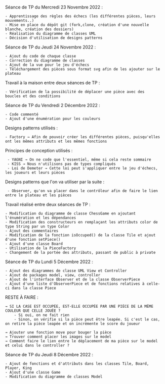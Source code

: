 Séance de TP du Mercredi 23 Novembre 2022 : 

    - Apprentissage des règles des échecs (les différentes pièces, leurs mouvements..)
    - Mise en place du dépôt git (fork,clone, création d'une nouvelle blanche, création des dossiers)
    - Réalisation du diagramme de classes UML
    - Décision d'utilisation de designs patterns

Séance de TP du Jeudi 24 Novembre 2022 :

    - Ajout du code de chaque classe
    - Correction du diagramme de classes
    - Ajout de la vue pour le jeu d'échecs
    - Téléchargement des pièces sous format svg afin de les ajouter sur le plateau

Travail à la maison entre deux séances de TP :

    - Vérification de la possibilité de déplacer une pièce avec des boucles et des conditions

Séance de TP du Vendredi 2 Décembre 2022 :
            
    - Code commenté
    - Ajout d'une énumération pour les couleurs


Designs patterns utilisés :

    - Factory → Afin de pouvoir créer les différentes pièces, puisqu'elles ont les mêmes attributs et les mêmes fonctions

Principes de conception utilisés :

     - YAGNI → On ne code que l'essentiel, même si cela reste sommaire
     - KISS → Nous n'utilisons pas de types compliqués
     - Loi de Demeter → Cette loi peut s'appliquer entre le jeu d'échecs, les joueurs et leurs pièces

Designs patterns que l'on va utiliser par la suite :

     - Observer, qu'on va placer dans le contrôleur afin de faire le lien entre le plateau et les pièces

Travail réalisé entre deux séances de TP : 

    - Modification du diagramme de classe ChessGame en ajoutant l'énumération et les dépendances
    - Modification des constructeurs en remplaçant les attributs color de type String par un type Color
    - Ajout des commentaires
    - Modification de la fonction isOccuped() de la classe Tile et ajout d'une fonction setPiece()
    - Ajout d'une classe Board 
    - Utilisation de la PieceFactory
    - Changement de la portée des attributs, passant de public à private


Séance de TP du Lundi 5 Décembre 2022 :

    - Ajout des diagrammes de classe UML View et Controller
    - Ajout de packages model, view, controller
    - Ajout de l'interface Observer et de la classe ObserverPiece
    - Ajout d'une liste d'ObserverPiece et de fonctions relatives à celle-ci dans la classe Piece

RESTE À FAIRE :

    → SI LA CASE EST OCCUPÉE, EST-ELLE OCCUPÉE PAR UNE PIÈCE DE LA MÊME COULEUR QUE CELLE JOUÉE ?
        - Si oui, on ne fait rien
        - Sinon, on vérifie si la pièce peut être leapée. Si c'est le cas, on retire la pièce leapée et on incrémente le score du joueur

    → Ajouter une fonction move pour bouger la pièce
    → Trouver comment placer les images sur le model
    → Comment faire le lien entre le déplacement de ma pièce sur le model et celui dans le controller ?

Séance de TP du Jeudi 8 Décembre 2022 :

    - Ajout de fonctions et d'attributs dans les classes Tile, Board, Player, King
    - Ajout d'une classe Game 
    - Modification du diagramme de classes Model



